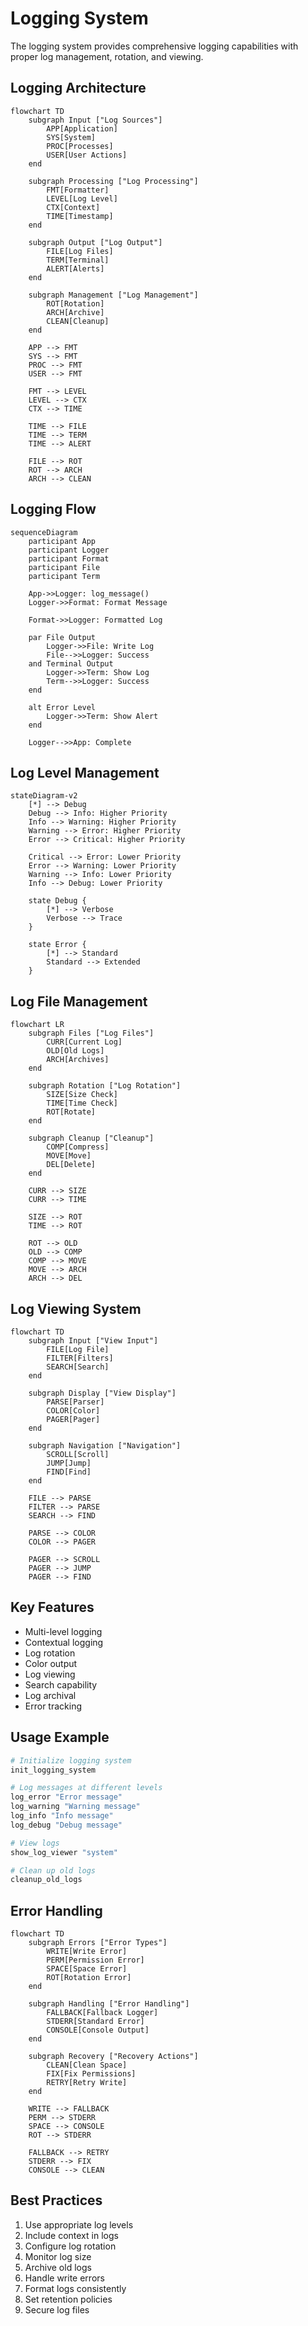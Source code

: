 # Logging System

The logging system provides comprehensive logging capabilities with proper log management, rotation, and viewing.

## Logging Architecture

```mermaid
flowchart TD
    subgraph Input ["Log Sources"]
        APP[Application]
        SYS[System]
        PROC[Processes]
        USER[User Actions]
    end
    
    subgraph Processing ["Log Processing"]
        FMT[Formatter]
        LEVEL[Log Level]
        CTX[Context]
        TIME[Timestamp]
    end
    
    subgraph Output ["Log Output"]
        FILE[Log Files]
        TERM[Terminal]
        ALERT[Alerts]
    end
    
    subgraph Management ["Log Management"]
        ROT[Rotation]
        ARCH[Archive]
        CLEAN[Cleanup]
    end
    
    APP --> FMT
    SYS --> FMT
    PROC --> FMT
    USER --> FMT
    
    FMT --> LEVEL
    LEVEL --> CTX
    CTX --> TIME
    
    TIME --> FILE
    TIME --> TERM
    TIME --> ALERT
    
    FILE --> ROT
    ROT --> ARCH
    ARCH --> CLEAN
```

## Logging Flow

```mermaid
sequenceDiagram
    participant App
    participant Logger
    participant Format
    participant File
    participant Term
    
    App->>Logger: log_message()
    Logger->>Format: Format Message
    
    Format->>Logger: Formatted Log
    
    par File Output
        Logger->>File: Write Log
        File-->>Logger: Success
    and Terminal Output
        Logger->>Term: Show Log
        Term-->>Logger: Success
    end
    
    alt Error Level
        Logger->>Term: Show Alert
    end
    
    Logger-->>App: Complete
```

## Log Level Management

```mermaid
stateDiagram-v2
    [*] --> Debug
    Debug --> Info: Higher Priority
    Info --> Warning: Higher Priority
    Warning --> Error: Higher Priority
    Error --> Critical: Higher Priority
    
    Critical --> Error: Lower Priority
    Error --> Warning: Lower Priority
    Warning --> Info: Lower Priority
    Info --> Debug: Lower Priority
    
    state Debug {
        [*] --> Verbose
        Verbose --> Trace
    }
    
    state Error {
        [*] --> Standard
        Standard --> Extended
    }
```

## Log File Management

```mermaid
flowchart LR
    subgraph Files ["Log Files"]
        CURR[Current Log]
        OLD[Old Logs]
        ARCH[Archives]
    end
    
    subgraph Rotation ["Log Rotation"]
        SIZE[Size Check]
        TIME[Time Check]
        ROT[Rotate]
    end
    
    subgraph Cleanup ["Cleanup"]
        COMP[Compress]
        MOVE[Move]
        DEL[Delete]
    end
    
    CURR --> SIZE
    CURR --> TIME
    
    SIZE --> ROT
    TIME --> ROT
    
    ROT --> OLD
    OLD --> COMP
    COMP --> MOVE
    MOVE --> ARCH
    ARCH --> DEL
```

## Log Viewing System

```mermaid
flowchart TD
    subgraph Input ["View Input"]
        FILE[Log File]
        FILTER[Filters]
        SEARCH[Search]
    end
    
    subgraph Display ["View Display"]
        PARSE[Parser]
        COLOR[Color]
        PAGER[Pager]
    end
    
    subgraph Navigation ["Navigation"]
        SCROLL[Scroll]
        JUMP[Jump]
        FIND[Find]
    end
    
    FILE --> PARSE
    FILTER --> PARSE
    SEARCH --> FIND
    
    PARSE --> COLOR
    COLOR --> PAGER
    
    PAGER --> SCROLL
    PAGER --> JUMP
    PAGER --> FIND
```

## Key Features

- Multi-level logging
- Contextual logging
- Log rotation
- Color output
- Log viewing
- Search capability
- Log archival
- Error tracking

## Usage Example

```bash
# Initialize logging system
init_logging_system

# Log messages at different levels
log_error "Error message"
log_warning "Warning message"
log_info "Info message"
log_debug "Debug message"

# View logs
show_log_viewer "system"

# Clean up old logs
cleanup_old_logs
```

## Error Handling

```mermaid
flowchart TD
    subgraph Errors ["Error Types"]
        WRITE[Write Error]
        PERM[Permission Error]
        SPACE[Space Error]
        ROT[Rotation Error]
    end
    
    subgraph Handling ["Error Handling"]
        FALLBACK[Fallback Logger]
        STDERR[Standard Error]
        CONSOLE[Console Output]
    end
    
    subgraph Recovery ["Recovery Actions"]
        CLEAN[Clean Space]
        FIX[Fix Permissions]
        RETRY[Retry Write]
    end
    
    WRITE --> FALLBACK
    PERM --> STDERR
    SPACE --> CONSOLE
    ROT --> STDERR
    
    FALLBACK --> RETRY
    STDERR --> FIX
    CONSOLE --> CLEAN
```

## Best Practices

1. Use appropriate log levels
2. Include context in logs
3. Configure log rotation
4. Monitor log size
5. Archive old logs
6. Handle write errors
7. Format logs consistently
8. Set retention policies
9. Secure log files 